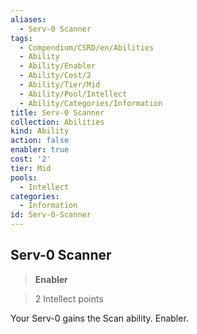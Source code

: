 ```yaml
---
aliases:
  - Serv-0 Scanner
tags:
  - Compendium/CSRD/en/Abilities
  - Ability
  - Ability/Enabler
  - Ability/Cost/2
  - Ability/Tier/Mid
  - Ability/Pool/Intellect
  - Ability/Categories/Information
title: Serv-0 Scanner
collection: Abilities
kind: Ability
action: false
enabler: true
cost: '2'
tier: Mid
pools:
  - Intellect
categories:
  - Information
id: Serv-0-Scanner
---
```

## Serv-0 Scanner    
>**Enabler**    
>2 Intellect points  
    
Your Serv-0 gains the Scan ability. Enabler.
